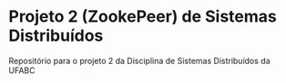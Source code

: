 # Projeto 2 (ZookePeer) de Sistemas Distribuídos

Repositório para o projeto 2 da Disciplina de Sistemas Distribuídos da UFABC
